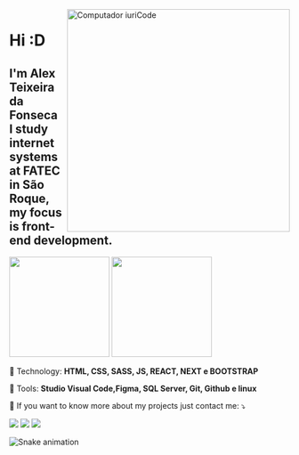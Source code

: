 <img src="https://media.giphy.com/media/ZVik7pBtu9dNS/giphy.gif" min-width="400px" max-width="400px" width="400px" align="right" alt="Computador iuriCode">

  # Hi :D

  ## I'm Alex Teixeira da Fonseca <br> I study internet systems at FATEC in São Roque, my focus is front-end development.


<div>
<img height="180em" src="https://github-readme-stats.vercel.app/api?username=alextfonseca&issues&theme=tokyonight&border_radius=15&hide_border=true"/>
  <img height="180em" src="https://github-readme-stats.vercel.app/api/top-langs/?username=alextfonseca&layout=compact&langs_count=16&theme=tokyonigh"/>
</div>

<p align="left">
  🦄 Technology: <strong>HTML, CSS, SASS, JS, REACT, NEXT e BOOTSTRAP</strong>
</p>

<p align="left">
  💼 Tools: <strong>Studio Visual Code,Figma, SQL Server, Git, Github e linux</strong>
</p>

<p align="left">
  💌 If you want to know more about my projects just contact me: ⤵️
</p>

<p align="left">

  <a href="https://www.linkedin.com/in/alex-teixeira-da-fonseca-5a99931a2/" alt="Linkedin">
  <img src="https://img.shields.io/badge/-Linkedin-0e76a8?style=flat-square&logo=Linkedin&logoColor=white&link=LINK-DO-SEU-LINKEDIN" /></a>

  <a href="https://wa.me/+5511976184659?text=Olá%20Alex" alt="WhatsApp">
  <img src="https://img.shields.io/badge/-WhatsApp-25d366?style=flat-square&labelColor=25d366&logo=whatsapp&logoColor=white&link=API-DO-SEU-WHATSAPP"/></a>

  <a href="https://www.instagram.com/devalextf/?hl=pt-br" alt="Instagram">
  <img src="https://img.shields.io/badge/-Instagram-DF0174?style=flat-square&labelColor=DF0174&logo=instagram&logoColor=white&link=LINK-DO-SEU-INSTAGRAM"/></a>
</p>

![Snake animation](https://github.com/alextfonseca/rafaballerini/blob/output/github-contribution-grid-snake.svg)
